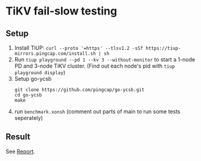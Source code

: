 # TiKV fail-slow testing

## Setup

1. Install TiUP: `curl --proto '=https' --tlsv1.2 -sSf https://tiup-mirrors.pingcap.com/install.sh | sh`
2. Run `tiup playground --pd 1 --kv 3 --without-monitor` to start a 1-node PD and 3-node TiKV cluster. (Find out each node's pid with `tiup playground display`)
3. Setup go-ycsb
    ```
    git clone https://github.com/pingcap/go-ycsb.git
    cd go-ycsb
    make
    ```
4. run `benchmark.xonsh` (comment out parts of main to run some tests seperately)
<!--
## References
* https://github.com/pingcap/tiup/blob/master/doc/user/overview.md
* 
* 
* 


* https://tikv.org/blog/double-system-read-throughput/

-->
## Result
See [Report](Report.md).